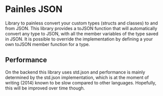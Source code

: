 # Painles JSON

Library to painless convert your custom types (structs and classes) to and from JSON. This library provides a toJSON function that will automatically convert any type to JSON, with all the member variables of the type saved in JSON. It is possible to override the implementation by defining a your own toJSON member function for a type.

## Performance

On the backend this library uses std.json and performance is mainly determined by the std.json implementation, which is at the moment of writing (2014) known to be slow compared to other languages. Hopefully, this will be improved over time though.
